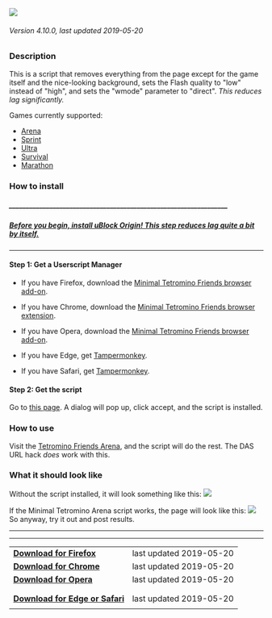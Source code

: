 ![](http://i.imgur.com/1njY7qe.png)
###### Version 4.10.0, last updated 2019-05-20

### Description
This is a script that removes everything from the page except for the game itself and the nice-looking background, sets the Flash quality to "low" instead of "high", and sets the "wmode" parameter to "direct". *This reduces lag significantly.*

Games currently supported:
* [Arena](http://www.tetrisfriends.com/games/Live/game.php)
* [Sprint](http://www.tetrisfriends.com/games/Sprint/game.php)
* [Ultra](http://www.tetrisfriends.com/games/Ultra/game.php)
* [Survival](http://www.tetrisfriends.com/games/Survival/game.php)
* [Marathon](http://www.tetrisfriends.com/games/Marathon/game.php)

### How to install

##### _________________________________________________________________
##### **[Before you begin, install uBlock Origin! This step reduces lag quite a bit by itself.](https://github.com/gorhill/uBlock/#chromium)**
___

#### Step 1: Get a Userscript Manager
* If you have Firefox, download the [Minimal Tetromino Friends browser add-on](https://addons.mozilla.org/firefox/addon/mtf/).

* If you have Chrome, download the [Minimal Tetromino Friends browser extension](https://chrome.google.com/webstore/detail/minimal-tetromino-friends/jmcfgfebjmfodjnmgicmkpkbpbfelhki).

* If you have Opera, download the [Minimal Tetromino Friends browser add-on](https://addons.opera.com/extensions/details/minimal-tetromino-friends/).

* If you have Edge, get [Tampermonkey](https://www.microsoft.com/store/apps/9NBLGGH5162S).

* If you have Safari, get [Tampermonkey](https://safari.tampermonkey.net/tampermonkey.safariextz).

#### Step 2: Get the script
Go to [this page](https://raw.githubusercontent.com/TSTman/mtf/4.10.0/mtf.user.js). A dialog will pop up, click accept, and the script is installed.

### How to use

Visit the [Tetromino Friends Arena](http://www.tetrisfriends.com/games/Live/game.php), and the script will do the rest. The DAS URL hack *does* work with this.

### What it should look like
Without the script installed, it will look something like this:
![](http://i.imgur.com/08BJLH4.png)

If the Minimal Tetromino Arena script works, the page will look like this:
![](http://i.imgur.com/RL8nTBB.png)
So anyway, try it out and post results.

---
---
|||
--- | ---:
**[Download for Firefox](https://addons.mozilla.org/firefox/addon/mtf/)** | last updated 2019-05-20 |
**[Download for Chrome](https://chrome.google.com/webstore/detail/minimal-tetromino-friends/jmcfgfebjmfodjnmgicmkpkbpbfelhki)** | last updated 2019-05-20 |
**[Download for Opera](https://addons.opera.com/en/extensions/details/minimal-tetromino-friends/)** | last updated 2019-05-20 |
|||
|||
**[Download for Edge or Safari](https://raw.githubusercontent.com/TSTman/mtf/4.10.0/mtf.user.js)** | last updated 2019-05-20 |
|||size=1]last updated 2019-05-20[/size]
